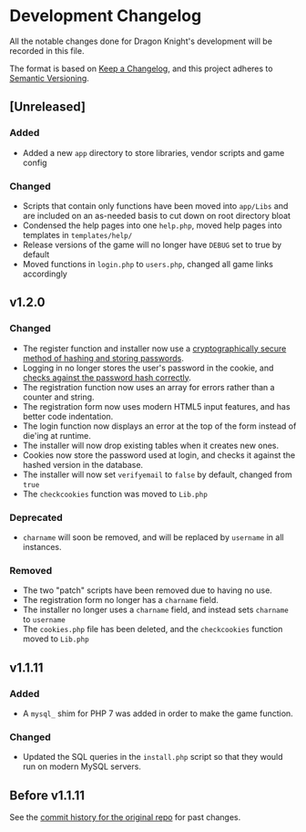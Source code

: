 # Development Changelog
All the notable changes done for Dragon Knight's development will be recorded in this file.

The format is based on [Keep a Changelog](https://keepachangelog.com/en/1.0.0/), and this project adheres to [Semantic Versioning](https://semver.org/spec/v2.0.0.html).

## [Unreleased]
### Added
- Added a new `app` directory to store libraries, vendor scripts and game config

### Changed
- Scripts that contain only functions have been moved into `app/Libs` and are included on an as-needed basis to cut down on root directory bloat
- Condensed the help pages into one `help.php`, moved help pages into templates in `templates/help/`
- Release versions of the game will no longer have `DEBUG` set to true by default
- Moved functions in `login.php` to `users.php`, changed all game links accordingly

## v1.2.0
### Changed
- The register function and installer now use a [cryptographically secure method of hashing and storing passwords](https://www.php.net/manual/en/function.password-hash).
- Logging in no longer stores the user's password in the cookie, and [checks against the password hash correctly](https://www.php.net/manual/en/function.password-verify.php).
- The registration function now uses an array for errors rather than a counter and string.
- The registration form now uses modern HTML5 input features, and has better code indentation.
- The login function now displays an error at the top of the form instead of die'ing at runtime.
- The installer will now drop existing tables when it creates new ones.
- Cookies now store the password used at login, and checks it against the hashed version in the database.
- The installer will now set `verifyemail` to `false` by default, changed from `true`
- The `checkcookies` function was moved to `Lib.php`

### Deprecated
- `charname` will soon be removed, and will be replaced by `username` in all instances.

### Removed
- The two "patch" scripts have been removed due to having no use.
- The registration form no longer has a `charname` field.
- The installer no longer uses a `charname` field, and instead sets `charname` to `username`
- The `cookies.php` file has been deleted, and the `checkcookies` function moved to `Lib.php`

## v1.1.11
### Added
- A `mysql_` shim for PHP 7 was added in order to make the game function.

### Changed
- Updated the SQL queries in the `install.php` script so that they would run on modern MySQL servers.

## Before v1.1.11
See the [commit history for the original repo](https://github.com/renderse7en/dragon-knight/commits/master) for past changes.